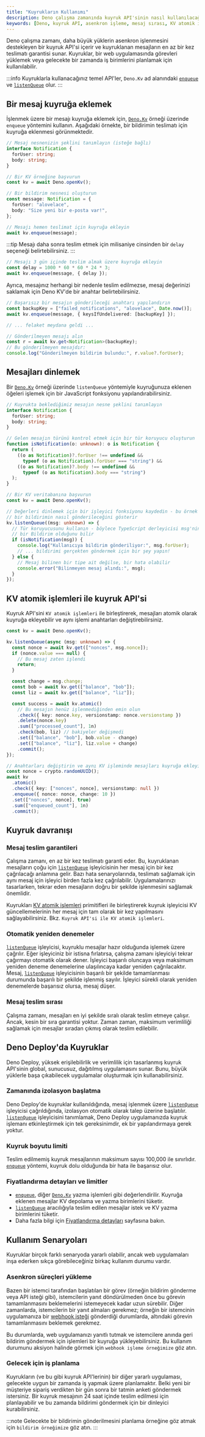 ```yaml
---
title: "Kuyrukların Kullanımı"
description: Deno çalışma zamanında kuyruk API'sinin nasıl kullanılacağını ve mesajları asenkron olarak nasıl işleyeceğinizi öğrenin. Kuyruklar, görev yükleme ve iş planlama gibi uygulamalarda oldukça faydalıdır.
keywords: [Deno, kuyruk API, asenkron işleme, mesaj sırası, KV atomik işlemler]
---
```




Deno çalışma zamanı, daha büyük yüklerin asenkron işlenmesini destekleyen bir kuyruk API'si içerir ve kuyruklanan mesajların en az bir kez teslimatı garantisi sunar. Kuyruklar, bir web uygulamasında görevleri yüklemek veya gelecekte bir zamanda iş birimlerini planlamak için kullanılabilir.

:::info
Kuyruklarla kullanacağınız temel API'ler, `Deno.Kv` ad alanındaki
[`enqueue`](https://docs.deno.com/api/deno/~/Deno.Kv.prototype.enqueue) ve
[`listenQueue`](https://docs.deno.com/api/deno/~/Deno.Kv.prototype.listenQueue) olur.
:::

## Bir mesaj kuyruğa eklemek

İşlenmek üzere bir mesajı kuyruğa eklemek için,
[`Deno.Kv`](https://docs.deno.com/api/deno/~/Deno.Kv) örneği üzerinde `enqueue`
yöntemini kullanın. Aşağıdaki örnekte, bir bildirimin teslimatı için kuyruğa
eklenmesi görünmektedir.

```ts title="queue_example.ts"
// Mesaj nesnenizin şeklini tanımlayın (isteğe bağlı)
interface Notification {
  forUser: string;
  body: string;
}

// Bir KV örneğine başvurun
const kv = await Deno.openKv();

// Bir bildirim nesnesi oluşturun
const message: Notification = {
  forUser: "alovelace",
  body: "Size yeni bir e-posta var!",
};

// Mesajı hemen teslimat için kuyruğa ekleyin
await kv.enqueue(message);
```

:::tip
Mesajı daha sonra teslim etmek için milisaniye cinsinden bir `delay` seçeneği belirtebilirsiniz.
:::

```ts
// Mesajı 3 gün içinde teslim almak üzere kuyruğa ekleyin
const delay = 1000 * 60 * 60 * 24 * 3;
await kv.enqueue(message, { delay });
```

Ayrıca, mesajınız herhangi bir nedenle teslim edilmezse, mesaj değerinizi saklamak için Deno KV'de bir anahtar belirtebilirsiniz.

```ts
// Başarısız bir mesajın gönderileceği anahtarı yapılandırın
const backupKey = ["failed_notifications", "alovelace", Date.now()];
await kv.enqueue(message, { keysIfUndelivered: [backupKey] });

// ... felaket meydana geldi ...

// Gönderilmeyen mesajı alın
const r = await kv.get<Notification>(backupKey);
// Bu gönderilmeyen mesajdır:
console.log("Gönderilmeyen bildirim bulundu:", r.value?.forUser);
```

## Mesajları dinlemek

Bir [`Deno.Kv`](https://docs.deno.com/api/deno/~/Deno.Kv) örneği üzerinde
`listenQueue` yöntemiyle kuyruğunuza eklenen öğeleri işlemek için bir JavaScript
fonksiyonu yapılandırabilirsiniz.

```ts title="listen_example.ts"
// Kuyrukta beklediğimiz mesajın nesne şeklini tanımlayın
interface Notification {
  forUser: string;
  body: string;
}

// Gelen mesajın türünü kontrol etmek için bir tür koruyucu oluşturun
function isNotification(o: unknown): o is Notification {
  return (
    ((o as Notification)?.forUser !== undefined &&
      typeof (o as Notification).forUser === "string") &&
    ((o as Notification)?.body !== undefined &&
      typeof (o as Notification).body === "string")
  );
}

// Bir KV veritabanına başvurun
const kv = await Deno.openKv();

// Değerleri dinlemek için bir işleyici fonksiyonu kaydedin - bu örnek
// bir bildirimin nasıl gönderileceğini gösterir
kv.listenQueue((msg: unknown) => {
  // Tür koruyucusunu kullanın - böylece TypeScript derleyicisi msg'nin
  // bir Bildirim olduğunu bilir
  if (isNotification(msg)) {
    console.log("Kullanıcıya bildirim gönderiliyor:", msg.forUser);
    // ... bildirimi gerçekten göndermek için bir şey yapın!
  } else {
    // Mesaj bilinen bir tipe ait değilse, bir hata olabilir
    console.error("Bilinmeyen mesaj alındı:", msg);
  }
});
```

## KV atomik işlemleri ile kuyruk API'si

Kuyruk API'sini
`KV atomik işlemleri` ile birleştirerek,
mesajları atomik olarak kuyruğa ekleyebilir ve aynı işlemi anahtarları
değiştirebilirsiniz.

```ts title="kv_transaction_example.ts"
const kv = await Deno.openKv();

kv.listenQueue(async (msg: unknown) => {
  const nonce = await kv.get(["nonces", msg.nonce]);
  if (nonce.value === null) {
    // Bu mesaj zaten işlendi
    return;
  }

  const change = msg.change;
  const bob = await kv.get(["balance", "bob"]);
  const liz = await kv.get(["balance", "liz"]);

  const success = await kv.atomic()
    // Bu mesajın henüz işlenmediğinden emin olun
    .check({ key: nonce.key, versionstamp: nonce.versionstamp })
    .delete(nonce.key)
    .sum(["processed_count"], 1n)
    .check(bob, liz) // bakiyeler değişmedi
    .set(["balance", "bob"], bob.value - change)
    .set(["balance", "liz"], liz.value + change)
    .commit();
});

// Anahtarları değiştirin ve aynı KV işleminde mesajları kuyruğa ekleyin!
const nonce = crypto.randomUUID();
await kv
  .atomic()
  .check({ key: ["nonces", nonce], versionstamp: null })
  .enqueue({ nonce: nonce, change: 10 })
  .set(["nonces", nonce], true)
  .sum(["enqueued_count"], 1n)
  .commit();
```

## Kuyruk davranışı

### Mesaj teslim garantileri

Çalışma zamanı, en az bir kez teslimatı garanti eder. Bu, kuyruklanan
mesajların çoğu için
[`listenQueue`](https://docs.deno.com/api/deno/~/Deno.Kv.prototype.listenQueue)
işleyicisinin her mesaj için bir kez çağrılacağı anlamına gelir. Bazı hata
senaryolarında, teslimatı sağlamak için aynı mesaj için işleyici birden fazla
kez çağrılabilir. Uygulamalarınızı tasarlarken, tekrar eden mesajların
doğru bir şekilde işlenmesini sağlamak önemlidir.

Kuyrukları
[KV atomik işlemleri](https://docs.deno.com/deploy/kv/manual/transactions)
primitifleri ile birleştirerek kuyruk işleyicisi KV güncellemelerinin her
mesaj için tam olarak bir kez yapılmasını sağlayabilirsiniz. Bkz.
`Kuyruk API'si ile KV atomik işlemleri`.

### Otomatik yeniden denemeler

[`listenQueue`](https://docs.deno.com/api/deno/~/Deno.Kv.prototype.listenQueue)
işleyicisi, kuyruklu mesajlar hazır olduğunda işlemek üzere çağrılır. Eğer
işleyiciniz bir istisna fırlatırsa, çalışma zamanı işleyiciyi tekrar çağırmayı
otomatik olarak dener. İşleyici başarılı oluncaya veya maksimum yeniden deneme
denemelerine ulaşılıncaya kadar yeniden çağrılacaktır. Mesaj, [`listenQueue`](https://docs.deno.com/api/deno/~/Deno.Kv.prototype.listenQueue) işleyicisinin
başarılı bir şekilde tamamlanması durumunda başarılı bir şekilde işlenmiş
sayılır. İşleyici sürekli olarak yeniden denemelerde başarısız olursa,
mesaj düşer.

### Mesaj teslim sırası

Çalışma zamanı, mesajları en iyi şekilde sıralı olarak teslim etmeye çalışır.
Ancak, kesin bir sıra garantisi yoktur. Zaman zaman, maksimum verimliliği
sağlamak için mesajlar sıradan çıkmış olarak teslim edilebilir.

## Deno Deploy'da Kuyruklar

Deno Deploy, yüksek erişilebilirlik ve verimlilik için tasarlanmış
kuyruk API'sinin global, sunucusuz, dağıtılmış uygulamasını sunar. Bunu,
büyük yüklerle başa çıkabilecek uygulamalar oluşturmak için kullanabilirsiniz.

### Zamanında izolasyon başlatma

Deno Deploy'de kuyruklar kullanıldığında, mesaj işlenmek üzere
[`listenQueue`](https://docs.deno.com/api/deno/~/Deno.Kv.prototype.listenQueue)
işleyicisi çağrıldığında, izolasyon otomatik olarak talep üzerine başlatılır.
[`listenQueue`](https://docs.deno.com/api/deno/~/Deno.Kv.prototype.listenQueue)
işleyicisini tanımlamak, Deno Deploy uygulamanızda kuyruk işlemanı
etkinleştirmek için tek gereksinimdir, ek bir yapılandırmaya gerek yoktur.

### Kuyruk boyutu limiti

Teslim edilmemiş kuyruk mesajlarının maksimum sayısı 100,000 ile sınırlıdır.
[`enqueue`](https://docs.deno.com/api/deno/~/Deno.Kv.prototype.enqueue) yöntemi,
kuyruk dolu olduğunda bir hata ile başarısız olur.

### Fiyatlandırma detayları ve limitler

- [`enqueue`](https://docs.deno.com/api/deno/~/Deno.Kv.prototype.enqueue), diğer
  [`Deno.Kv`](https://docs.deno.com/api/deno/~/Deno.Kv) yazma işlemleri
  gibi değerlendirilir. Kuyruğa eklenen mesajlar KV depolama ve yazma
  birimlerini tüketir.
- [`listenQueue`](https://docs.deno.com/api/deno/~/Deno.Kv.prototype.listenQueue) aracılığıyla
  teslim edilen mesajlar istek ve KV yazma birimlerini tüketir.
- Daha fazla bilgi için [Fiyatlandırma detayları](https://deno.com/deploy/pricing) sayfasına bakın.

## Kullanım Senaryoları

Kuyruklar birçok farklı senaryoda yararlı olabilir, ancak web uygulamaları
inşa ederken sıkça görebileceğiniz birkaç kullanım durumu vardır.

### Asenkron süreçleri yükleme

Bazen bir istemci tarafından başlatılan bir görev (örneğin bildirim gönderme veya API
isteği gibi), istemcilerin yanıt döndürülmeden önce bu görevin tamamlanmasını beklemelerini
istemeyecek kadar uzun sürebilir. Diğer zamanlarda, istemcilerin bir yanıt
almaları gerekmez; örneğin bir istemcinin uygulamanıza bir
[webhook isteği](https://en.wikipedia.org/wiki/Webhook) gönderdiği durumlarda,
altındaki görevin tamamlanmasını beklemek gerekmez.

Bu durumlarda, web uygulamanızı yanıtlı tutmak ve istemcilere anında geri bildirim
göndermek için işlemleri bir kuyruğa yükleyebilirsiniz. Bu kullanım
durumunu aksiyon halinde görmek için `webhook işleme örneğimize`
göz atın.

### Gelecek için iş planlama

Kuyrukların (ve bu gibi kuyruk API'lerinin) bir diğer yararlı uygulaması, gelecekte
uygun bir zamanda iş yapmak üzere planlamaktır. Belki yeni bir müşteriye sipariş verdikten bir
gün sonra bir tatmin anketi göndermek istersiniz. Bir kuyruk mesajının
24 saat içinde teslim edilmesi için planlayabilir ve bu zamanda bildirimi
göndermek için bir dinleyici kurabilirsiniz.

:::note
Gelecekte bir bildirimin gönderilmesini planlama örneğine göz atmak için
`bildirim örneğimize` göz atın.
:::